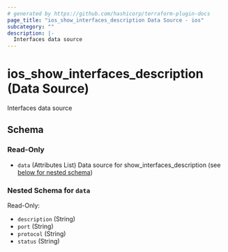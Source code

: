```yaml
---
# generated by https://github.com/hashicorp/terraform-plugin-docs
page_title: "ios_show_interfaces_description Data Source - ios"
subcategory: ""
description: |-
  Interfaces data source
---
```


# ios_show_interfaces_description (Data Source)

Interfaces data source



<!-- schema generated by tfplugindocs -->
## Schema

### Read-Only

- `data` (Attributes List) Data source for show_interfaces_description (see [below for nested schema](#nestedatt--data))

<a id="nestedatt--data"></a>
### Nested Schema for `data`

Read-Only:

- `description` (String)
- `port` (String)
- `protocol` (String)
- `status` (String)

